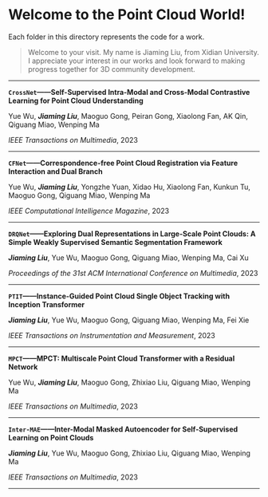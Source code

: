 # Welcome to the Point Cloud World!
Each folder in this directory represents the code for a work.
>Welcome to your visit. My name is Jiaming Liu, from Xidian University. I appreciate your interest in our works and look forward to making progress together for 3D community development.
- - -
**`CrossNet`——Self-Supervised Intra-Modal and Cross-Modal Contrastive Learning for Point Cloud Understanding**

Yue Wu, ***Jiaming Liu***, Maoguo Gong, Peiran Gong, Xiaolong Fan, AK Qin, Qiguang Miao, Wenping Ma

*IEEE Transactions on Multimedia*, 2023
- - -
**`CFNet`——Correspondence-free Point Cloud Registration via Feature Interaction and Dual Branch**

Yue Wu, ***Jiaming Liu***, Yongzhe Yuan, Xidao Hu, Xiaolong Fan, Kunkun Tu, Maoguo Gong, Qiguang Miao, Wenping Ma

*IEEE Computational Intelligence Magazine*, 2023
- - -
**`DRQNet`——Exploring Dual Representations in Large-Scale Point Clouds: A Simple Weakly Supervised Semantic Segmentation Framework**

***Jiaming Liu***, Yue Wu, Maoguo Gong, Qiguang Miao, Wenping Ma, Cai Xu

*Proceedings of the 31st ACM International Conference on Multimedia*, 2023
- - -
**`PTIT`——Instance-Guided Point Cloud Single Object Tracking with Inception Transformer**

***Jiaming Liu***, Yue Wu, Maoguo Gong, Qiguang Miao, Wenping Ma, Fei Xie

*IEEE Transactions on Instrumentation and Measurement*, 2023
- - -
**`MPCT`——MPCT: Multiscale Point Cloud Transformer with a Residual Network**

Yue Wu, ***Jiaming Liu***, Maoguo Gong, Zhixiao Liu, Qiguang Miao, Wenping Ma

*IEEE Transactions on Multimedia*, 2023
- - -
**`Inter-MAE`——Inter-Modal Masked Autoencoder for Self-Supervised Learning on Point Clouds**

***Jiaming Liu***, Yue Wu, Maoguo Gong, Zhixiao Liu, Qiguang Miao, Wenping Ma

*IEEE Transactions on Multimedia*, 2023
- - -
